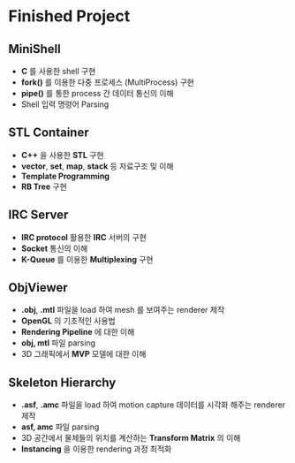 # Finished Project

## MiniShell

- **C** 를 사용한 shell 구현
- **fork()** 를 이용한 다중 프로세스 (MultiProcess) 구현
- **pipe()** 를 통한 process 간 데이터 통신의 이해
- Shell 입력 명령어 Parsing

## STL Container

- **C++** 을 사용한 **STL** 구현
- **vector**, **set**, **map**, **stack** 등 자료구조 및 이해
- **Template Programming**
- **RB Tree** 구현

## IRC Server

- **IRC protocol** 활용한 **IRC** 서버의 구현
- **Socket** 통신의 이해
- **K-Queue** 를 이용한 **Multiplexing** 구현

## ObjViewer

- **.obj**, **.mtl** 파일을 load 하여 mesh 를 보여주는 renderer 제작
- **OpenGL** 의 기초적인 사용법
- **Rendering Pipeline** 에 대한 이해
- **obj, mtl** 파일 parsing
- 3D 그래픽에서 **MVP** 모델에 대한 이해

## Skeleton Hierarchy 

- **.asf**, **.amc** 파일을 load 하여 motion capture 데이터를 시각화 해주는 renderer 제작
- **asf, amc** 파일 parsing
- 3D 공간에서 물체들의 위치를 계산하는 **Transform Matrix** 의 이해
- **Instancing** 을 이용한 rendering 과정 최적화